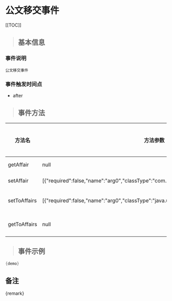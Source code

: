 # 公文移交事件

[[TOC]]

>## 基本信息

### 事件说明
```text
公文移交事件
```

### 事件触发时间点
- after

>## 事件方法

方法名 | 方法参数 | 方法返回值 | 版本 | 参数描述
 --- | --- | --- | --- | --- 
getAffair|null|com.seeyon.ctp.common.po.affair.CtpAffair|获取Affair
setAffair|[{"required":false,"name":"arg0","classType":"com.seeyon.ctp.common.po.affair.CtpAffair"}]|void|设置Affair
setToAffairs|[{"required":false,"name":"arg0","classType":"java.util.List"}]|void|设置到Affair
getToAffairs|null|java.util.List|获取到Affair


> ## 事件示例

```java
{demo}
```

## 备注
{remark}
